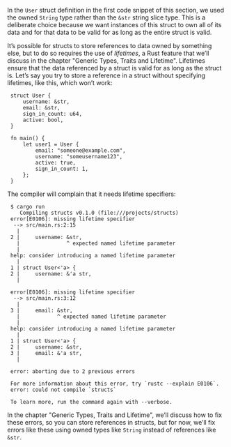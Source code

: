 

In the `User` struct definition in the first code snippet of this section, we used the owned `String`
type rather than the `&str` string slice type. This is a deliberate choice
because we want instances of this struct to own all of its data and for that
data to be valid for as long as the entire struct is valid.

It’s possible for structs to store references to data owned by something else,
but to do so requires the use of *lifetimes*, a Rust feature that we’ll
discuss in the chapter "Generic Types, Traits and Lifetime". Lifetimes ensure that the data referenced by a struct
is valid for as long as the struct is. Let’s say you try to store a reference
in a struct without specifying lifetimes, like this, which won’t work:


```rust,ignore,does_not_compile
 struct User {
     username: &str,
     email: &str,
     sign_in_count: u64,
     active: bool,
 }

 fn main() {
     let user1 = User {
         email: "someone@example.com",
         username: "someusername123",
         active: true,
         sign_in_count: 1,
     };
 }
```

 The compiler will complain that it needs lifetime specifiers:

```console
 $ cargo run
    Compiling structs v0.1.0 (file:///projects/structs)
 error[E0106]: missing lifetime specifier
  --> src/main.rs:2:15
   |
 2 |     username: &str,
   |               ^ expected named lifetime parameter
   |
 help: consider introducing a named lifetime parameter
   |
 1 | struct User<'a> {
 2 |     username: &'a str,
   |

 error[E0106]: missing lifetime specifier
  --> src/main.rs:3:12
   |
 3 |     email: &str,
   |            ^ expected named lifetime parameter
   |
 help: consider introducing a named lifetime parameter
   |
 1 | struct User<'a> {
 2 |     username: &str,
 3 |     email: &'a str,
   |

 error: aborting due to 2 previous errors

 For more information about this error, try `rustc --explain E0106`.
 error: could not compile `structs`

 To learn more, run the command again with --verbose.
```

 In the chapter "Generic Types, Traits and Lifetime", we’ll discuss how to fix these errors, so you can store
 references in structs, but for now, we’ll fix errors like these using owned
 types like `String` instead of references like `&str`.


